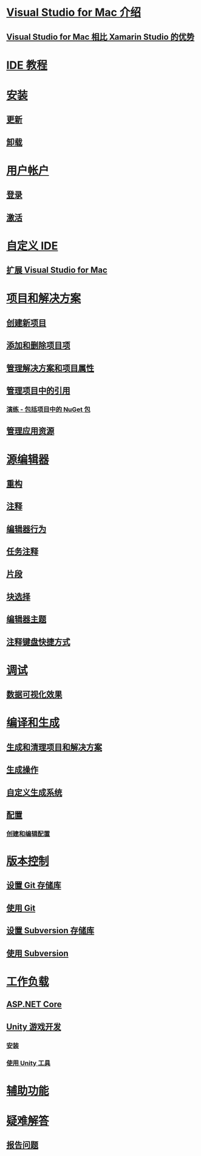 # [Visual Studio for Mac 介绍](index.md)
## [Visual Studio for Mac 相比 Xamarin Studio 的优势](benefits-vsmac-over-xs.md)
# [IDE 教程](ide-tour.md)

# [安装](installation.md)
## [更新](update.md)
## [卸载](uninstall.md)

# [用户帐户](user-accounts.md)
## [登录](signing-in.md)
## [激活](activation.md)

# [自定义 IDE](customizing-the-ide.md)
## [扩展 Visual Studio for Mac](extending-visual-studio-mac.md)


# [项目和解决方案](projects-and-solutions.md)
## [创建新项目](create-new-projects.md)
## [添加和删除项目项](add-and-remove-project-items.md)
## [管理解决方案和项目属性](managing-solutions-and-project-properties.md)
## [管理项目中的引用](managing-references-in-a-project.md)
### [演练 - 包括项目中的 NuGet 包](nuget-walkthrough.md)
## [管理应用资源](managing-app-resources.md)

# [源编辑器](source-editor.md)
## [重构](refactoring.md)
## [注释](comments.md)
## [编辑器行为](editor-behavior.md)
## [任务注释](task-comments.md)
## [片段](snippets.md)
## [块选择](block-selection.md)
## [编辑器主题](editor-themes.md)
## [注释键盘快捷方式](keyboard-shortcuts.md)

# [调试](debugging.md)
## [数据可视化效果](data-visualizations.md)

# [编译和生成](compiling-and-building.md)
## [生成和清理项目和解决方案](building-and-cleaning-projects-and-solutions.md)
## [生成操作](build-actions.md)
## [自定义生成系统](customizing-build-system.md)
## [配置](configurations.md)
### [创建和编辑配置](create-and-edit-configurations.md)

# [版本控制](version-control.md)
## [设置 Git 存储库](set-up-git-repository.md)
## [使用 Git](working-with-git.md)
## [设置 Subversion 存储库](set-up-subversion-repository.md)
## [使用 Subversion](working-with-subversion.md)

# [工作负载](workloads.md)
## [ASP.NET Core](asp-net-core.md)
## [Unity 游戏开发](unity-tools.md)
### [安装](setup-vsmac-tools-unity.md)
### [使用 Unity 工具](using-vsmac-tools-unity.md)

# [辅助功能](accessibility.md)

# [疑难解答](troubleshooting.md)
## [报告问题](report-a-problem.md)
